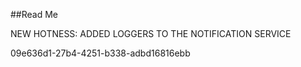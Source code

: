 ﻿##Read Me

NEW HOTNESS: ADDED LOGGERS TO THE NOTIFICATION SERVICE

09e636d1-27b4-4251-b338-adbd16816ebb
